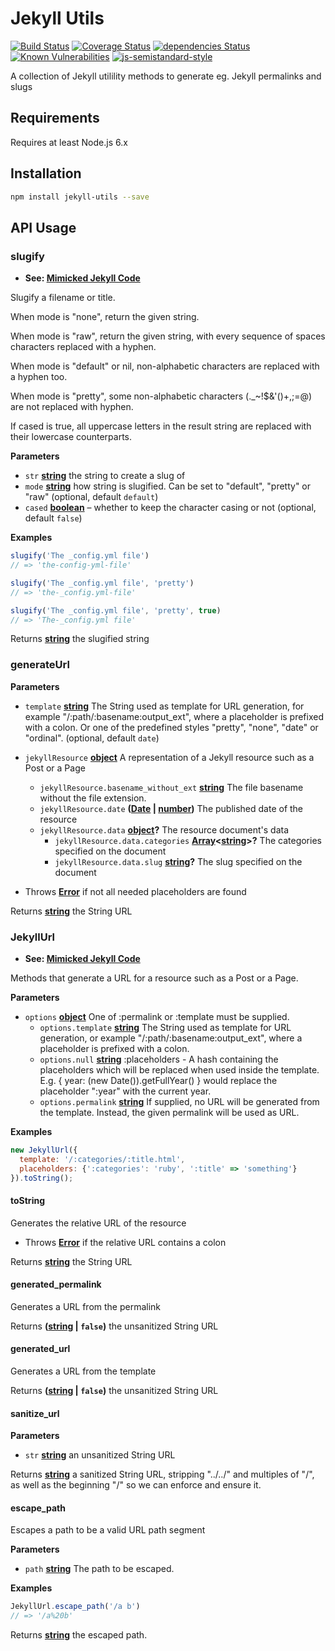# Jekyll Utils

[![Build Status](https://travis-ci.org/voxpelli/node-jekyll-utils.svg?branch=master)](https://travis-ci.org/voxpelli/node-jekyll-utils)
[![Coverage Status](https://coveralls.io/repos/voxpelli/node-jekyll-utils/badge.svg)](https://coveralls.io/r/voxpelli/node-jekyll-utils)
[![dependencies Status](https://david-dm.org/voxpelli/node-jekyll-utils/status.svg)](https://david-dm.org/voxpelli/node-jekyll-utils)
[![Known Vulnerabilities](https://snyk.io/test/github/voxpelli/node-jekyll-utils/badge.svg?targetFile=package.json)](https://snyk.io/test/github/voxpelli/node-jekyll-utils?targetFile=package.json)
[![js-semistandard-style](https://img.shields.io/badge/code%20style-semistandard-brightgreen.svg?style=flat)](https://github.com/Flet/semistandard)

A collection of Jekyll utilility methods to generate eg. Jekyll permalinks and slugs

## Requirements

Requires at least Node.js 6.x

## Installation

```bash
npm install jekyll-utils --save
```

## API Usage

<!-- Generated by documentation.js. Update this documentation by updating the source code. -->

### slugify

-   **See: [Mimicked Jekyll Code](https://github.com/jekyll/jekyll/blob/9278eb8fcec85b17573c6658d7d67ef6ea6ffb92/lib/jekyll/utils.rb#L177)**

Slugify a filename or title.

When mode is "none", return the given string.

When mode is "raw", return the given string,
with every sequence of spaces characters replaced with a hyphen.

When mode is "default" or nil, non-alphabetic characters are
replaced with a hyphen too.

When mode is "pretty", some non-alphabetic characters (.\_~!$&'()+,;=@)
are not replaced with hyphen.

If cased is true, all uppercase letters in the result string are
replaced with their lowercase counterparts.

**Parameters**

-   `str` **[string](https://developer.mozilla.org/docs/Web/JavaScript/Reference/Global_Objects/String)** the string to create a slug of
-   `mode` **[string](https://developer.mozilla.org/docs/Web/JavaScript/Reference/Global_Objects/String)** how string is slugified. Can be set to "default", "pretty" or "raw" (optional, default `default`)
-   `cased` **[boolean](https://developer.mozilla.org/docs/Web/JavaScript/Reference/Global_Objects/Boolean)** – whether to keep the character casing or not (optional, default `false`)

**Examples**

```javascript
slugify('The _config.yml file')
// => 'the-config-yml-file'
```

```javascript
slugify('The _config.yml file', 'pretty')
// => 'the-_config.yml-file'
```

```javascript
slugify('The _config.yml file', 'pretty', true)
// => 'The-_config.yml file'
```

Returns **[string](https://developer.mozilla.org/docs/Web/JavaScript/Reference/Global_Objects/String)** the slugified string

### generateUrl

**Parameters**

-   `template` **[string](https://developer.mozilla.org/docs/Web/JavaScript/Reference/Global_Objects/String)** The String used as template for URL generation,
    for example "/:path/:basename:output_ext", where
    a placeholder is prefixed with a colon. Or one of the predefined styles "pretty", "none", "date" or "ordinal". (optional, default `date`)
-   `jekyllResource` **[object](https://developer.mozilla.org/docs/Web/JavaScript/Reference/Global_Objects/Object)** A representation of a Jekyll resource such as a Post or a Page
    -   `jekyllResource.basename_without_ext` **[string](https://developer.mozilla.org/docs/Web/JavaScript/Reference/Global_Objects/String)** The file basename without the file extension.
    -   `jekyllResource.date` **([Date](https://developer.mozilla.org/docs/Web/JavaScript/Reference/Global_Objects/Date) \| [number](https://developer.mozilla.org/docs/Web/JavaScript/Reference/Global_Objects/Number))** The published date of the resource
    -   `jekyllResource.data` **[object](https://developer.mozilla.org/docs/Web/JavaScript/Reference/Global_Objects/Object)?** The resource document's data
        -   `jekyllResource.data.categories` **[Array](https://developer.mozilla.org/docs/Web/JavaScript/Reference/Global_Objects/Array)&lt;[string](https://developer.mozilla.org/docs/Web/JavaScript/Reference/Global_Objects/String)>?** The categories specified on the document
        -   `jekyllResource.data.slug` **[string](https://developer.mozilla.org/docs/Web/JavaScript/Reference/Global_Objects/String)?** The slug specified on the document


-   Throws **[Error](https://developer.mozilla.org/docs/Web/JavaScript/Reference/Global_Objects/Error)** if not all needed placeholders are found

Returns **[string](https://developer.mozilla.org/docs/Web/JavaScript/Reference/Global_Objects/String)** the String URL

### JekyllUrl

-   **See: [Mimicked Jekyll Code](https://github.com/jekyll/jekyll/blob/cc82d442223bdaee36a2aceada64008a0106d82b/lib/jekyll/url.rb)**

Methods that generate a URL for a resource such as a Post or a Page.

**Parameters**

-   `options` **[object](https://developer.mozilla.org/docs/Web/JavaScript/Reference/Global_Objects/Object)** One of :permalink or :template must be supplied.
    -   `options.template` **[string](https://developer.mozilla.org/docs/Web/JavaScript/Reference/Global_Objects/String)** The String used as template for URL generation,
        or example "/:path/:basename:output_ext", where
        a placeholder is prefixed with a colon.
    -   `options.null` **[string](https://developer.mozilla.org/docs/Web/JavaScript/Reference/Global_Objects/String)** :placeholders - A hash containing the placeholders which will be
        replaced when used inside the template. E.g.
        { year: (new Date()).getFullYear() } would replace
        the placeholder ":year" with the current year.
    -   `options.permalink` **[string](https://developer.mozilla.org/docs/Web/JavaScript/Reference/Global_Objects/String)** If supplied, no URL will be generated from the
        template. Instead, the given permalink will be
        used as URL.

**Examples**

```javascript
new JekyllUrl({
  template: '/:categories/:title.html',
  placeholders: {':categories': 'ruby', ':title' => 'something'}
}).toString();
```

#### toString

Generates the relative URL of the resource

-   Throws **[Error](https://developer.mozilla.org/docs/Web/JavaScript/Reference/Global_Objects/Error)** if the relative URL contains a colon

Returns **[string](https://developer.mozilla.org/docs/Web/JavaScript/Reference/Global_Objects/String)** the String URL

#### generated_permalink

Generates a URL from the permalink

Returns **([string](https://developer.mozilla.org/docs/Web/JavaScript/Reference/Global_Objects/String) \| `false`)** the unsanitized String URL

#### generated_url

Generates a URL from the template

Returns **([string](https://developer.mozilla.org/docs/Web/JavaScript/Reference/Global_Objects/String) \| `false`)** the unsanitized String URL

#### sanitize_url

**Parameters**

-   `str` **[string](https://developer.mozilla.org/docs/Web/JavaScript/Reference/Global_Objects/String)** an unsanitized String URL

Returns **[string](https://developer.mozilla.org/docs/Web/JavaScript/Reference/Global_Objects/String)** a sanitized String URL, stripping "../../" and multiples of "/",
as well as the beginning "/" so we can enforce and ensure it.

#### escape_path

Escapes a path to be a valid URL path segment

**Parameters**

-   `path` **[string](https://developer.mozilla.org/docs/Web/JavaScript/Reference/Global_Objects/String)** The path to be escaped.

**Examples**

```javascript
JekyllUrl.escape_path('/a b')
// => '/a%20b'
```

Returns **[string](https://developer.mozilla.org/docs/Web/JavaScript/Reference/Global_Objects/String)** the escaped path.
